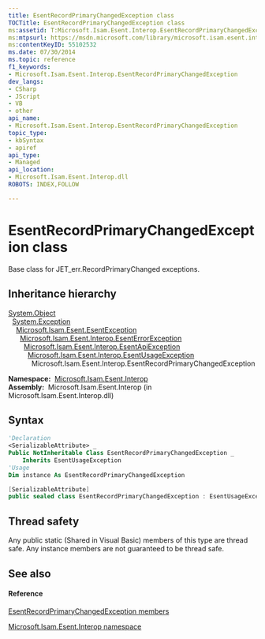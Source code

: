 ```yaml
---
title: EsentRecordPrimaryChangedException class
TOCTitle: EsentRecordPrimaryChangedException class
ms:assetid: T:Microsoft.Isam.Esent.Interop.EsentRecordPrimaryChangedException
ms:mtpsurl: https://msdn.microsoft.com/library/microsoft.isam.esent.interop.esentrecordprimarychangedexception(v=EXCHG.10)
ms:contentKeyID: 55102532
ms.date: 07/30/2014
ms.topic: reference
f1_keywords:
- Microsoft.Isam.Esent.Interop.EsentRecordPrimaryChangedException
dev_langs:
- CSharp
- JScript
- VB
- other
api_name: 
- Microsoft.Isam.Esent.Interop.EsentRecordPrimaryChangedException
topic_type: 
- kbSyntax
- apiref
api_type: 
- Managed
api_location: 
- Microsoft.Isam.Esent.Interop.dll
ROBOTS: INDEX,FOLLOW

---
```


# EsentRecordPrimaryChangedException class

Base class for JET_err.RecordPrimaryChanged exceptions.

## Inheritance hierarchy

[System.Object](/dotnet/api/system.object)  
  [System.Exception](/dotnet/api/system.exception)  
    [Microsoft.Isam.Esent.EsentException](./esentexception-class.md)  
      [Microsoft.Isam.Esent.Interop.EsentErrorException](./esenterrorexception-class.md)  
        [Microsoft.Isam.Esent.Interop.EsentApiException](./esentapiexception-class.md)  
          [Microsoft.Isam.Esent.Interop.EsentUsageException](./esentusageexception-class.md)  
            Microsoft.Isam.Esent.Interop.EsentRecordPrimaryChangedException  

**Namespace:**  [Microsoft.Isam.Esent.Interop](./microsoft.isam.esent.interop-namespace.md)  
**Assembly:**  Microsoft.Isam.Esent.Interop (in Microsoft.Isam.Esent.Interop.dll)

## Syntax

``` vb
'Declaration
<SerializableAttribute> _
Public NotInheritable Class EsentRecordPrimaryChangedException _
    Inherits EsentUsageException
'Usage
Dim instance As EsentRecordPrimaryChangedException
```

``` csharp
[SerializableAttribute]
public sealed class EsentRecordPrimaryChangedException : EsentUsageException
```

## Thread safety

Any public static (Shared in Visual Basic) members of this type are thread safe. Any instance members are not guaranteed to be thread safe.

## See also

#### Reference

[EsentRecordPrimaryChangedException members](./esentrecordprimarychangedexception-members.md)

[Microsoft.Isam.Esent.Interop namespace](./microsoft.isam.esent.interop-namespace.md)